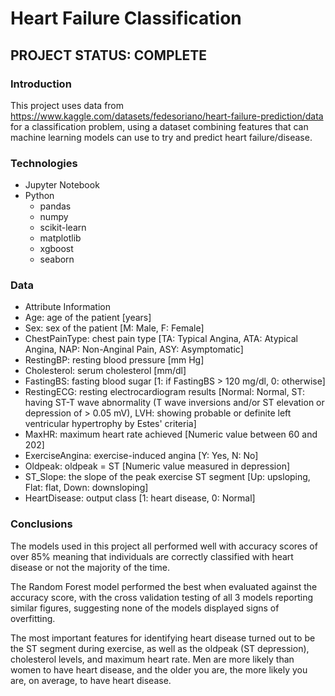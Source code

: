 # Heart Failure Classification

## PROJECT STATUS: COMPLETE


### Introduction
This project uses data from https://www.kaggle.com/datasets/fedesoriano/heart-failure-prediction/data for a classification problem, using a dataset combining features that can machine learning models can use to try and predict heart failure/disease.


### Technologies
- Jupyter Notebook
- Python
    - pandas
    - numpy
    - scikit-learn
    - matplotlib
    - xgboost
    - seaborn


### Data

- Attribute Information
- Age: age of the patient [years]
- Sex: sex of the patient [M: Male, F: Female]
- ChestPainType: chest pain type [TA: Typical Angina, ATA: Atypical Angina, NAP: Non-Anginal Pain, ASY: Asymptomatic]
- RestingBP: resting blood pressure [mm Hg]
- Cholesterol: serum cholesterol [mm/dl]
- FastingBS: fasting blood sugar [1: if FastingBS > 120 mg/dl, 0: otherwise]
- RestingECG: resting electrocardiogram results [Normal: Normal, ST: having ST-T wave abnormality (T wave inversions and/or ST elevation or depression of > 0.05 mV), LVH: showing probable or definite left ventricular hypertrophy by Estes' 
 criteria]
- MaxHR: maximum heart rate achieved [Numeric value between 60 and 202]
- ExerciseAngina: exercise-induced angina [Y: Yes, N: No]
- Oldpeak: oldpeak = ST [Numeric value measured in depression]
- ST_Slope: the slope of the peak exercise ST segment [Up: upsloping, Flat: flat, Down: downsloping]
- HeartDisease: output class [1: heart disease, 0: Normal]


### Conclusions

The models used in this project all performed well with accuracy scores of over 85% meaning that individuals are correctly classified with heart disease or not the majority of the time.

The Random Forest model performed the best when evaluated against the accuracy score, with the cross validation testing of all 3 models reporting similar figures, suggesting none of the models displayed signs of overfitting.

The most important features for identifying heart disease turned out to be the ST segment during exercise, as well as the oldpeak (ST depression), cholesterol levels, and maximum heart rate. Men are more likely than women to have heart disease, and the older you are, the more likely you are, on average, to have heart disease.